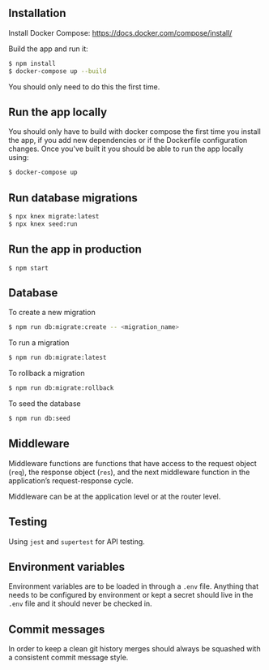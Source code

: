 ## Installation

Install Docker Compose:
https://docs.docker.com/compose/install/

Build the app and run it:

```sh
$ npm install
$ docker-compose up --build
```

You should only need to do this the first time.

## Run the app locally

You should only have to build with docker compose the first time you install the app, if you add new dependencies or if the Dockerfile configuration changes. Once you've built it you should be able to run the app locally using:

```sh
$ docker-compose up
```

## Run database migrations

```sh
$ npx knex migrate:latest
$ npx knex seed:run
```

## Run the app in production

```
$ npm start
```

## Database

To create a new migration

```sh
$ npm run db:migrate:create -- <migration_name>
```

To run a migration

```sh
$ npm run db:migrate:latest
```

To rollback a migration

```sh
$ npm run db:migrate:rollback
```

To seed the database

```sh
$ npm run db:seed
```

## Middleware

Middleware functions are functions that have access to the request object (`req`), the response object (`res`), and the next middleware function in the application’s request-response cycle.

Middleware can be at the application level or at the router level.

## Testing

Using `jest` and `supertest` for API testing.

## Environment variables

Environment variables are to be loaded in through a `.env` file. Anything that needs to be configured by environment or kept a secret should live in the `.env` file and it should never be checked in.

## Commit messages

In order to keep a clean git history merges should always be squashed with a consistent commit message style.
